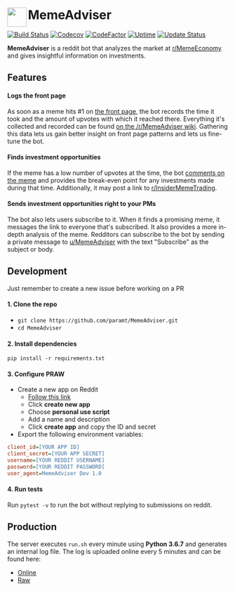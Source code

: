 # MemeAdviser [<img height=44 src=docs/logo.png align=left>](https://www.param.me/MemeAdviser)
[![Build Status](https://travis-ci.org/paramt/MemeAdviser.svg?branch=master)](https://travis-ci.org/paramt/MemeAdviser)
[![Codecov](https://codecov.io/gh/paramt/memeadviser/branch/master/graph/badge.svg)](https://codecov.io/gh/paramt/MemeAdviser)
[![CodeFactor](https://www.codefactor.io/repository/github/paramt/memeadviser/badge)](https://www.codefactor.io/repository/github/paramt/memeadviser)
[![Uptime](https://img.shields.io/uptimerobot/ratio/m782558720-9763f20f7351b4f41c81a7d6.svg?style=flat)](https://status.param.me/782558720)
[![Update Status](https://img.shields.io/endpoint.svg?url=https://thakkaha.dev.fast.sheridanc.on.ca/pme/meme/status/&style=flat)](https://github.com/MemeInvestor/memeinvestor_bot/blob/master/src/formula.py)

**MemeAdviser** is a reddit bot that analyzes the market at [r/MemeEconomy](https://www.reddit.com/r/MemeEconomy) and gives insightful information on investments.

## Features
#### Logs the front page
As soon as a meme hits #1 on [the front page](https://www.reddit.com/r/MemeEconomy/hot), the bot records the time it took and the amount of upvotes with which it reached there. Everything it's collected and recorded can be found [on the /r/MemeAdviser wiki](https://www.reddit.com/r/MemeAdviser/wiki). Gathering this data lets us gain better insight on front page patterns and lets us fine-tune the bot.

#### Finds investment opportunities
If the meme has a low number of upvotes at the time, the bot [comments on the meme](https://www.reddit.com/u/MemeAdviser/comments) and provides the break-even point for any investments made during that time. Additionally, it may post a link to [r/InsiderMemeTrading](https://www.reddit.com/r/InsiderMemeTrading).

#### Sends investment opportunities right to your PMs
The bot also lets users subscribe to it. When it finds a promising meme, it messages the link to everyone that's subscribed. It also provides a more in-depth analysis of the meme. Redditors can subscribe to the bot by sending a private message to [u/MemeAdviser](https://reddit.com/u/MemeAdviser) with the text "Subscribe" as the subject or body.

## Development
Just remember to create a new issue before working on a PR

#### 1. Clone the repo
 - `git clone https://github.com/paramt/MemeAdviser.git`
 - `cd MemeAdviser`

#### 2. Install dependencies
`pip install -r requirements.txt`

#### 3. Configure PRAW
- Create a new app on Reddit
    * [Follow this link](https://www.reddit.com/prefs/apps/)
    * Click **create new app**
    * Choose **personal use script**
    * Add a name and description
    * Click **create app** and copy the ID and secret
- Export the following environment variables:
```ini
client_id=[YOUR APP ID]
client_secret=[YOUR APP SECRET]
username=[YOUR REDDIT USERNAME]
password=[YOUR REDDIT PASSWORD]
user_agent=MemeAdviser Dev 1.0
```

#### 4. Run tests
Run `pytest -v` to run the bot without replying to submissions on reddit.

## Production
The server executes `run.sh` every minute using **Python 3.6.7** and generates an internal log file. The log is uploaded online every 5 minutes and can be found here:

- [Online](https://www.param.me/MemeAdviser/log)
- [Raw](https://raw.githubusercontent.com/wiki/paramt/MemeAdviser/memeadviser.log)
